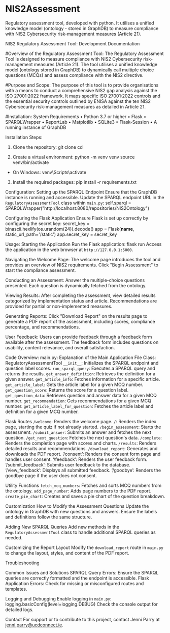 # NIS2Assessment
Regulatory assessment tool, developed with python. It utilises a unified knowledge model (ontology - stored in GraphDB)  to measure compliance with NIS2 Cybersecurity risk-management measures (Article 21).

NIS2 Regulatory Assessment Tool: Development Documentation 

#Overview of the Regulatory Assessment Tool: 
The Regulatory Assessment Tool is designed to measure compliance with NIS2 Cybersecurity risk-management measures (Article 21). The tool utilises a unified knowledge model (ontology stored in GraphDB) to dynamically call multiple choice questions (MCQs) and assess compliance with the NIS2 directive.

#Purpose and Scope: 
The purpose of this tool is to provide organisations with a means to conduct a comprehensive NIS2 gap analysis against the ISO 27001:2022 framework. It maps specific ISO 27001:2022 controls and the essential security controls outlined by ENISA against the ten NIS2 Cybersecurity risk-management measures as detailed in Article 21.

#Installation: 
System Requirements
•	Python 3.7 or higher
•	Flask
•	SPARQLWrapper
•	ReportLab
•	Matplotlib
•	SQLite3
•	Flask-Session
•	A running instance of GraphDB

Installation Steps: 
1. Clone the repository:
    git clone <repository-url>
    cd <repository-directory>

2. Create a virtual environment:
    python -m venv venv
    source venv/bin/activate  
* On Windows: venv\Scripts\activate

3. Install the required packages:
    pip install -r requirements.txt

Configuration: 
Setting up the SPARQL Endpoint
Ensure that the GraphDB instance is running and accessible. Update the SPARQL endpoint URL in the `RegulatoryAssessmentTool` class within `main.py`:
self.sparql = SPARQLWrapper("http://localhost:8080/repositories/NIS2Ontology")

Configuring the Flask Application
Ensure Flask is set up correctly by configuring the secret key:
secret_key = binascii.hexlify(os.urandom(24)).decode()
app = Flask(__name__, static_url_path='/static')
app.secret_key = secret_key


Usage: 
Starting the Application
Run the Flask application:
flask run
Access the application in the web browser at `http://127.0.0.1:5000`.

Navigating the Welcome Page: 
The welcome page introduces the tool and provides an overview of NIS2 requirements. Click "Begin Assessment" to start the compliance assessment.

Conducting an Assessment: 
Answer the multiple-choice questions presented. Each question is dynamically fetched from the ontology.

Viewing Results: 
After completing the assessment, view detailed results categorized by implementation status and article. Recommendations are provided for partial or non-implemented measures.

Generating Reports: 
Click "Download Report" on the results page to generate a PDF report of the assessment, including scores, compliance percentage, and recommendations.

User Feedback: 
Users can provide feedback through a feedback form available after the assessment. The feedback form includes questions on usability, content relevance, and overall satisfaction.

Code Overview: 
main.py: Explanation of the Main Application File
Class: RegulatoryAssessmentTool
`__init__`: Initializes the SPARQL endpoint and question label scores.
`run_sparql_query`: Executes a SPARQL query and returns the results.
`get_answer_definition`: Retrieves the definition for a given answer.
`get_article_info`: Fetches information for a specific article.
`get_article_label`: Gets the article label for a given MCQ number.
`get_question_score`: Returns the score for a question label.
`get_question_data`: Retrieves question and answer data for a given MCQ number.
`get_recommendation`: Gets recommendations for a given MCQ number.
`get_article_label_for_question`: Fetches the article label and definition for a given MCQ number.

Flask Routes
`/welcome`: Renders the welcome page.
`/`: Renders the index page, starting the quiz if not already started.
`/begin_assessment`: Starts the assessment.
`/submit_answer`: Submits an answer and fetches the next question.
`/get_next_question`: Fetches the next question's data.
`/complete`: Renders the completion page with scores and charts.
`/results`: Renders detailed results and recommendations.
`/download_report`: Generates and downloads the PDF report.
‘/consent’: Renders the consent form page and handles user consent.
‘/feedback’: Renders the user feedback form.
‘/submit_feedback’: Submits user feedback to the database.
‘/view_feedback’: Displays all submitted feedback.
‘/goodbye’: Renders the goodbye page if the user does not consent.

Utility Functions
`fetch_mcq_numbers`: Fetches and sorts MCQ numbers from the ontology.
`add_page_number`: Adds page numbers to the PDF report.
`create_pie_chart`: Creates and saves a pie chart of the question breakdown.

Customization
How to Modify the Assessment Questions
Update the ontology in GraphDB with new questions and answers. Ensure the labels and definitions follow the same structure.

Adding New SPARQL Queries
Add new methods in the `RegulatoryAssessmentTool` class to handle additional SPARQL queries as needed.

Customizing the Report Layout
Modify the `download_report` route in `main.py` to change the layout, styles, and content of the PDF report.

Troubleshooting

Common Issues and Solutions
SPARQL Query Errors: Ensure the SPARQL queries are correctly formatted and the endpoint is accessible.
Flask Application Errors: Check for missing or misconfigured routes and templates.

Logging and Debugging
Enable logging in `main.py`:
logging.basicConfig(level=logging.DEBUG)
Check the console output for detailed logs.


Contact
For support or to contribute to this project, contact Jenni Parry at jenni.parry@ucdconnect.ie.
